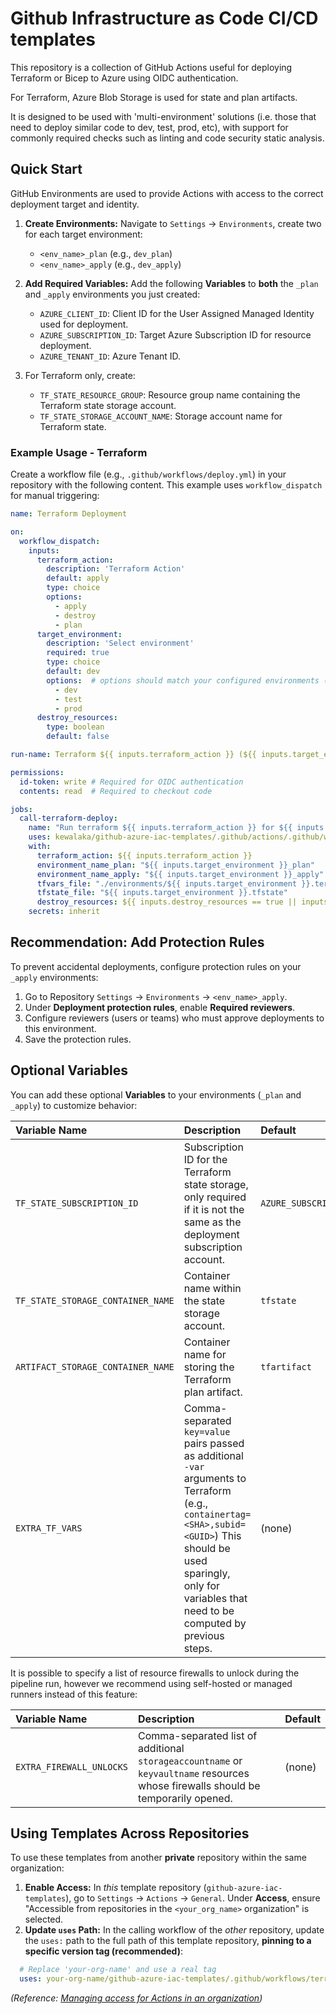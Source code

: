 # Github Infrastructure as Code CI/CD templates

This repository is a collection of GitHub Actions useful for deploying Terraform or Bicep to Azure using OIDC authentication.

For Terraform, Azure Blob Storage is used for state and plan artifacts.

It is designed to be used with 'multi-environment' solutions (i.e. those that need to deploy similar code to dev, test, prod, etc), with support for commonly required checks such as linting and code security static analysis.

## Quick Start

GitHub Environments are used to provide Actions with access to the correct deployment target and identity.

1. **Create Environments:** Navigate to `Settings` -> `Environments`, create two for each target environment:
    * `<env_name>_plan` (e.g., `dev_plan`)
    * `<env_name>_apply` (e.g., `dev_apply`)

1. **Add Required Variables:** Add the following **Variables** to **both** the `_plan` and `_apply` environments you just created:
    * `AZURE_CLIENT_ID`: Client ID for the User Assigned Managed Identity used for deployment.
    * `AZURE_SUBSCRIPTION_ID`: Target Azure Subscription ID for resource deployment.
    * `AZURE_TENANT_ID`: Azure Tenant ID.

1. For Terraform only, create:
    * `TF_STATE_RESOURCE_GROUP`: Resource group name containing the Terraform state storage account.
    * `TF_STATE_STORAGE_ACCOUNT_NAME`: Storage account name for Terraform state.

### Example Usage - Terraform

Create a workflow file (e.g., `.github/workflows/deploy.yml`) in your repository with the following content. This example uses `workflow_dispatch` for manual triggering:

```yaml
name: Terraform Deployment

on:
  workflow_dispatch:
    inputs:
      terraform_action:
        description: 'Terraform Action'
        default: apply
        type: choice
        options:
          - apply
          - destroy
          - plan
      target_environment:
        description: 'Select environment'
        required: true
        type: choice
        default: dev
        options:  # options should match your configured environments (e.g., dev, test, prod)
          - dev
          - test
          - prod
      destroy_resources:
        type: boolean
        default: false

run-name: Terraform ${{ inputs.terraform_action }} (${{ inputs.target_environment }}) by @${{ github.actor }}

permissions:
  id-token: write # Required for OIDC authentication
  contents: read  # Required to checkout code

jobs:
  call-terraform-deploy:
    name: "Run terraform ${{ inputs.terraform_action }} for ${{ inputs.target_environment }}"
    uses: kewalaka/github-azure-iac-templates/.github/actions/.github/workflows/terraform-deploy-template.yml@v1.0
    with:
      terraform_action: ${{ inputs.terraform_action }}
      environment_name_plan: "${{ inputs.target_environment }}_plan"
      environment_name_apply: "${{ inputs.target_environment }}_apply"
      tfvars_file: "./environments/${{ inputs.target_environment }}.terraform.tfvars"
      tfstate_file: "${{ inputs.target_environment }}.tfstate"
      destroy_resources: ${{ inputs.destroy_resources == true || inputs.terraform_action == 'destroy' }}
    secrets: inherit

```

## Recommendation: Add Protection Rules

To prevent accidental deployments, configure protection rules on your `_apply` environments:

1. Go to Repository `Settings` -> `Environments` -> `<env_name>_apply`.
1. Under **Deployment protection rules**, enable **Required reviewers**.
1. Configure reviewers (users or teams) who must approve deployments to this environment.
1. Save the protection rules.

## Optional Variables

You can add these optional **Variables** to your environments (`_plan` and `_apply`) to customize behavior:

| Variable Name | Description | Default |
| :------------ | :---------- | :------ |
| `TF_STATE_SUBSCRIPTION_ID`      | Subscription ID for the Terraform state storage, only required if it is not the same as the deployment subscription account.   | `AZURE_SUBSCRIPTION_ID` |
| `TF_STATE_STORAGE_CONTAINER_NAME` | Container name within the state storage account. | `tfstate` |
| `ARTIFACT_STORAGE_CONTAINER_NAME` | Container name for storing the Terraform plan artifact. | `tfartifact` |
| `EXTRA_TF_VARS`           | Comma-separated `key=value` pairs passed as additional `-var` arguments to Terraform (e.g., `containertag=<SHA>,subid=<GUID>`)  This should be used sparingly, only for variables that need to be computed by previous steps. | (none) |

It is possible to specify a list of resource firewalls to unlock during the pipeline run, however we recommend using self-hosted or managed runners instead of this feature:

| Variable Name | Description | Default |
| :------------ | :---------- | :------ |
| `EXTRA_FIREWALL_UNLOCKS`  | Comma-separated list of additional `storageaccountname` or `keyvaultname` resources whose firewalls should be temporarily opened. | (none) |

## Using Templates Across Repositories

To use these templates from another **private** repository within the same organization:

1. **Enable Access:** In *this* template repository (`github-azure-iac-templates`), go to `Settings` -> `Actions` -> `General`. Under **Access**, ensure "Accessible from repositories in the `<your_org_name>` organization" is selected.
1. **Update `uses` Path:** In the calling workflow of the *other* repository, update the `uses:` path to the full path of this template repository, **pinning to a specific version tag (recommended)**:

```yaml
  # Replace 'your-org-name' and use a real tag
  uses: your-org-name/github-azure-iac-templates/.github/workflows/terraform-deploy-template.yml@v1.0
```

*(Reference: [Managing access for Actions in an organization](https://docs.github.com/en/repositories/managing-your-repositorys-settings-and-features/enabling-features-for-your-repository/managing-github-actions-settings-for-a-repository#managing-access-for-a-private-repository-in-an-organization))*
